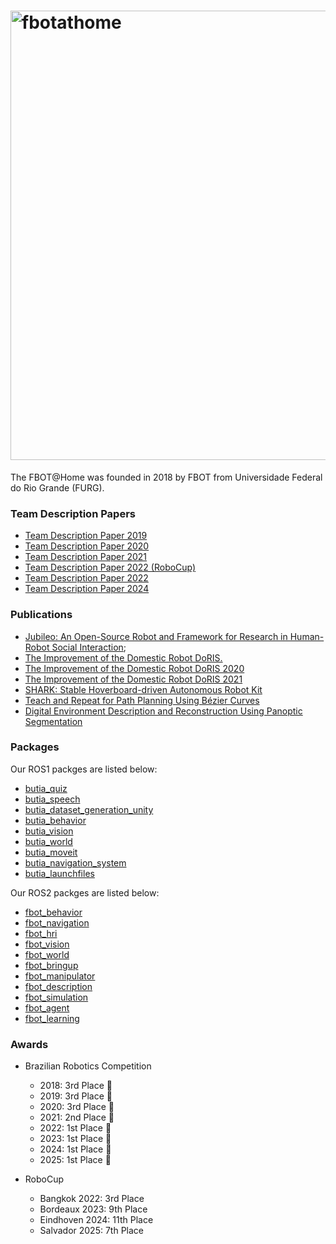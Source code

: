 # <img width="8897" height="719" alt="fbotathome" src="https://github.com/user-attachments/assets/6785597e-cb45-4f93-aa1f-4ae32b180097" />


The FBOT@Home was founded in 2018 by FBOT from Universidade Federal do Rio Grande (FURG).

### Team Description Papers
- [Team Description Paper 2019](https://drive.google.com/file/d/1fxt-tTaoY7zBt3c8iicAUb9ofUDoddLH/view?usp=share_link)
- [Team Description Paper 2020](https://drive.google.com/file/d/1A1bfNjHBTUHsVDIC5u9b8q3g45SdkRY5/view?usp=share_link)
- [Team Description Paper 2021](https://drive.google.com/file/d/1CQ8Uy9pggwJRivyQL-UhAJOjHTxTid-m/view?usp=share_link)
- [Team Description Paper 2022 (RoboCup)](https://drive.google.com/file/d/1ZBCIJjakgFjuQsuMHK7J-i9LRD6Z6vyg/view?usp=share_link)
- [Team Description Paper 2022](https://drive.google.com/file/d/1IFcNxrehfH0oAJZ1qMLu5pbDlJwZ6j3X/view?usp=share_link)
- [Team Description Paper 2024](https://drive.google.com/file/d/1TitU7D3o-0VsoATWdgsOy5Dww5jQWaWs/view?usp=sharing)

### Publications

- [Jubileo: An Open-Source Robot and Framework for Research in Human-Robot Social Interaction](https://arxiv.org/abs/2209.13509);
- [The Improvement of the Domestic Robot DoRIS.](https://even3.blob.core.windows.net/anais/384160.pdf)
- [The Improvement of the Domestic Robot DoRIS 2020](https://drive.google.com/file/d/1G-0Rcb5Mnor76NUb6_ri0i55t7GOYg_X/view?usp=share_link)
- [The Improvement of the Domestic Robot DoRIS 2021](https://drive.google.com/file/d/1A1bfNjHBTUHsVDIC5u9b8q3g45SdkRY5/view?usp=share_link)
- [SHARK: Stable Hoverboard-driven Autonomous Robot Kit](https://www.even3.com.br/anais/v-brahur-vi-brasero/869310-shark--stable-hoverboard-driven-autonomous-robot-kit/)
- [Teach and Repeat for Path Planning Using Bézier Curves](https://ieeexplore.ieee.org/document/10837801)
- [Digital Environment Description and Reconstruction Using Panoptic Segmentation](https://link.springer.com/chapter/10.1007/978-3-031-85859-8_20)

### Packages

Our ROS1 packges are listed below:

- [butia_quiz](https://github.com/butia-bots/butia_quiz)
- [butia_speech](https://github.com/butia-bots/butia_speech)
- [butia_dataset_generation_unity](https://github.com/butia-bots/butia_dataset_generation_unity)
- [butia_behavior](https://github.com/butia-bots/butia_behavior)
- [butia_vision](https://github.com/butia-bots/butia_vision)
- [butia_world](https://github.com/butia-bots/butia_launchfiles)
- [butia_moveit](https://github.com/butia-bots/butia_moveit)
- [butia_navigation_system](https://github.com/butia-bots/butia_navigation_system)
- [butia_launchfiles](https://github.com/butia-bots/butia_launchfiles)

  
Our ROS2 packges are listed below:

- [fbot_behavior](https://github.com/fbotathome/fbot_behavior)
- [fbot_navigation](https://github.com/fbotathome/fbot_navigation)
- [fbot_hri](https://github.com/fbotathome/fbot_hri)
- [fbot_vision](https://github.com/fbotathome/fbot_vision)
- [fbot_world](https://github.com/fbotathome/fbot_world)
- [fbot_bringup](https://github.com/fbotathome/fbot_bringup)
- [fbot_manipulator](https://github.com/fbotathome/fbot_manipulator)
- [fbot_description](https://github.com/fbotathome/fbot_description)
- [fbot_simulation](https://github.com/fbotathome/fbot_simulation)
- [fbot_agent](https://github.com/fbotathome/fbot_agent)
- [fbot_learning](https://github.com/fbotathome/fbot_learning)

### Awards

- Brazilian Robotics Competition
  - 2018: 3rd Place 🥉
  - 2019: 3rd Place 🥉
  - 2020: 3rd Place 🥉
  - 2021: 2nd Place 🥈
  - 2022: 1st Place 🥇
  - 2023: 1st Place 🥇
  - 2024: 1st Place 🥇
  - 2025: 1st Place 🥇

- RoboCup
  - Bangkok 2022: 3rd Place 
  - Bordeaux 2023: 9th Place
  - Eindhoven 2024: 11th Place
  - Salvador 2025: 7th Place
